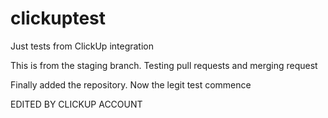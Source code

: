 # clickuptest
Just tests from ClickUp integration

This is from the staging branch. Testing pull requests and merging request

Finally added the repository. Now the legit test commence


EDITED BY CLICKUP ACCOUNT
